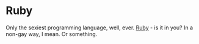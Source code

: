 Ruby
====
Only the sexiest programming language, well, ever. [Ruby](http://ruby-lang.org/en/) - 
is it in you? In a non-gay way, I mean. Or something.